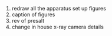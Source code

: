 1. redraw all the apparatus set up figures
2. caption of figures
3. rev of presalt
4. change in house x-ray camera details 